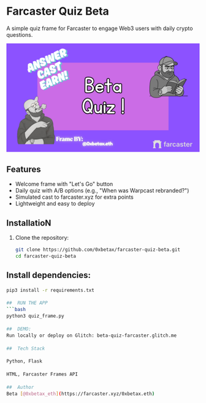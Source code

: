 # Farcaster Quiz Beta

A simple quiz frame for Farcaster to engage Web3 users with daily crypto questions.

![Demo](screenshots/demo.png)

## Features
- Welcome frame with "Let's Go" button
- Daily quiz with A/B options (e.g., "When was Warpcast rebranded?")
- Simulated cast to farcaster.xyz for extra points
- Lightweight and easy to deploy

## InstallatioN

1. Clone the repository:
   ```bash
   git clone https://github.com/0xbetax/farcaster-quiz-beta.git
   cd farcaster-quiz-beta
## Install dependencies:
```bash
pip3 install -r requirements.txt

##  RUN THE APP
```bash
python3 quiz_frame.py

##  DEMO:
Run locally or deploy on Glitch: beta-quiz-farcaster.glitch.me

##  Tech Stack

Python, Flask

HTML, Farcaster Frames API

##  Author
Beta [@0xbetax_eth](https://farcaster.xyz/0xbetax.eth)




